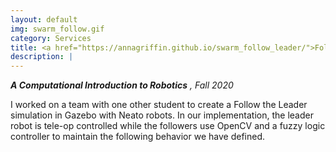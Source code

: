 ```yaml
---
layout: default
img: swarm_follow.gif
category: Services
title: <a href="https://annagriffin.github.io/swarm_follow_leader/">Follow the Neato</a>
description: |
---
```

***A Computational Introduction to Robotics*** *, Fall 2020*

I worked on a team with one other student to create a Follow the Leader simulation in Gazebo with Neato robots. In our implementation, the leader robot is tele-op controlled while the followers use OpenCV and a fuzzy logic controller to maintain the following behavior we have defined.